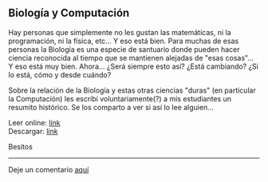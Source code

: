
## Biología y Computación

Hay personas que simplemente no les gustan las matemáticas, ni la programación, ni la física, etc... Y eso está bien.
Para muchas de esas personas la Biología es una especie de santuario donde pueden hacer ciencia reconocida al tiempo que se mantienen alejadas de "esas cosas"... Y eso está muy bien.
Ahora... ¿Será siempre esto así? ¿Está cambiando? ¿Si lo está, cómo y desde cuándo?

Sobre la relación de la Biología y estas otras ciencias "duras" (en particular la Computación) les escribí voluntariamente(?) a mis estudiantes un resumito histórico.
Se los comparto a ver si así lo lee alguien...

Leer online: [link](https://docs.google.com/viewer?url=https://github.com/fBioGC/Computation_and_Biology/raw/main/Computation_and_Biology.pdf) <br /> 
Descargar: [link](https://github.com/fBioGC/Computation\_and\_Biology/raw/main/Computation\_and\_Biology.pdf)  

Besitos



___

Deje un comentario [aquí](https://github.com/El-Despertar-de-los-Simios/DesperBlog/discussions/4)
